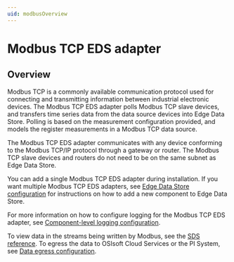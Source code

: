 ```yaml
---
uid: modbusOverview
---
```


# Modbus TCP EDS adapter

## Overview

Modbus TCP is a commonly available communication protocol used for connecting and transmitting information between industrial electronic devices. The Modbus TCP EDS adapter polls Modbus TCP slave devices, and transfers time series data from the data source devices into Edge Data Store. Polling is based on the measurement configuration provided, and models the register measurements in a Modbus TCP data source.

The Modbus TCP EDS adapter communicates with any device conforming to the Modbus TCP/IP protocol through a gateway or router. The Modbus TCP slave devices and routers do not need to be on the same subnet as Edge Data Store.

You can add a single Modbus TCP EDS adapter during installation. If you want multiple Modbus TCP EDS adapters, see [Edge Data Store configuration](xref:EdgeDataStoreConfiguration) for instructions on how to add a new component to Edge Data Store. 

For more information on how to configure logging for the Modbus TCP EDS adapter, see [Component-level logging configuration](xref:ComponentLoggingConfiguration).

To view data in the streams being written by Modbus, see the [SDS reference](xref:sdsOverview).  To egress the data to OSIsoft Cloud Services or the PI System, see [Data egress configuration](xref:egress).
